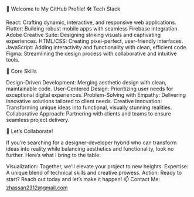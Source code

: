👋 Welcome to My GitHub Profile!
🛠️ Tech Stack

React: Crafting dynamic, interactive, and responsive web applications.
Flutter: Building robust mobile apps with seamless Firebase integration.
Adobe Creative Suite: Designing striking visuals and captivating experiences.
HTML/CSS: Creating pixel-perfect, user-friendly interfaces.
JavaScript: Adding interactivity and functionality with clean, efficient code.
Figma: Streamlining the design process with collaborative and intuitive tools.

🌟 Core Skills

Design-Driven Development: Merging aesthetic design with clean, maintainable code.
User-Centered Design: Prioritizing user needs for exceptional digital experiences.
Problem-Solving with Empathy: Delivering innovative solutions tailored to client needs.
Creative Innovation: Transforming unique ideas into functional, visually stunning realities.
Collaborative Approach: Partnering with clients and teams to ensure seamless project delivery.

🤝 Let’s Collaborate!

If you’re searching for a designer-developer hybrid who can transform ideas into reality while balancing aesthetics and functionality, look no further. Here’s what I bring to the table:

Visualization: Together, we’ll elevate your project to new heights.
Expertise: A unique blend of technical skills and creative prowess.
Action: Ready to start? Reach out today and let’s make it happen!
📫 Contact Me: zhassan2312@gmail.com
